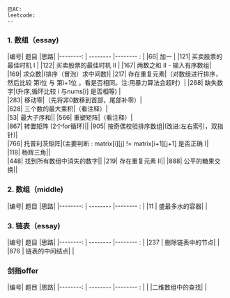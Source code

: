     已AC:
	leetcode:
	--
### 1. 数组（essay)    
|编号| 题目        |思路|
|--------: | --------  |-------- : |
|66| 加一     |
|121| 买卖股票的最佳时机 I        |
|122| 买卖股票的最佳时机 II        |
|167| 两数之和 II - 输入有序数组|
|169| 求众数|(排序（冒泡）求中间数)|
|217| 存在重复元素|（对数组进行排序，然后比较 第i位 与 第i+1位 。看是否相同。注:用暴力算法会超时）|
|268| 缺失数字|(升序,循环比较 i 与nums[i] 是否相等)	|					
|283| 移动零|（先将非0数移到首部，尾部补零）|			
|628| 三个数的最大乘积|（看注释）|			 
|53| 最大子序和||
|566| 重塑矩阵|（看注释）|				 
|867| 转置矩阵 (2个for循环)||
|905| 按奇偶校验排序数组|(改进:左右索引，双指针)|					
|766| 托普利茨矩阵|(主要判断 : matrix[i][j] != matrix[i+1][j+1] 是否正确 )|				
|118| 杨辉三角||		
|448| 找到所有数组中消失的数字||
|219| 存在重复元素 II||
|888| 公平的糖果交换||	
	
### 2. 数组（middle)
|编号| 题目        |思路|
|--------: | --------  |-------- : |
|11 | 盛最多水的容器| |

### 3. 链表（essay)
|编号| 题目        |思路|
|--------: | --------  |-------- : |
|237 | 删除链表中的节点| |	
|876 | 链表的中间结点| |	

		
###  剑指offer
|编号| 题目        |思路|
|--------: | --------  |-------- : |
| |二维数组中的查找| |	

    